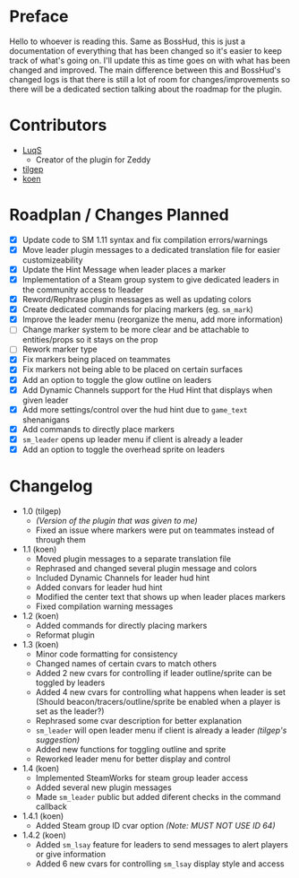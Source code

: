 # Preface
Hello to whoever is reading this. Same as BossHud, this is just a documentation of everything that has been changed so it's easier to keep track of what's going on. I'll update this as time goes on with what has been changed and improved. The main difference between this and BossHud's changed logs is that there is still a lot of room for changes/improvements so there will be a dedicated section talking about the roadmap for the plugin.

# Contributors
- [LuqS](https://steamcommunity.com/id/LuqSGood)
    - Creator of the plugin for Zeddy
- [tilgep](https://steamcommunity.com/id/tilgep/)
- [koen](https://steamcommunity.com/id/fungame1224/)

# Roadplan / Changes Planned
- [x] Update code to SM 1.11 syntax and fix compilation errors/warnings
- [x] Move leader plugin messages to a dedicated translation file for easier customizeability
- [x] Update the Hint Message when leader places a marker
- [x] Implementation of a Steam group system to give dedicated leaders in the community access to !leader
- [x] Reword/Rephrase plugin messages as well as updating colors
- [x] Create dedicated commands for placing markers (eg. `sm_mark`)
- [x] Improve the leader menu (reorganize the menu, add more information)
- [ ] Change marker system to be more clear and be attachable to entities/props so it stays on the prop
- [ ] Rework marker type
- [x] Fix markers being placed on teammates
- [x] Fix markers not being able to be placed on certain surfaces
- [x] Add an option to toggle the glow outline on leaders
- [x] Add Dynamic Channels support for the Hud Hint that displays when given leader
- [x] Add more settings/control over the hud hint due to `game_text` shenanigans
- [x] Add commands to directly place markers
- [x] `sm_leader` opens up leader menu if client is already a leader
- [x] Add an option to toggle the overhead sprite on leaders

# Changelog
- 1.0 (tilgep)
    - *(Version of the plugin that was given to me)*
    - Fixed an issue where markers were put on teammates instead of through them
- 1.1 (koen)
    - Moved plugin messages to a separate translation file
    - Rephrased and changed several plugin message and colors
    - Included Dynamic Channels for leader hud hint
    - Added convars for leader hud hint
    - Modified the center text that shows up when leader places markers
    - Fixed compilation warning messages
- 1.2 (koen)
    - Added commands for directly placing markers
    - Reformat plugin
- 1.3 (koen)
    - Minor code formatting for consistency
    - Changed names of certain cvars to match others
    - Added 2 new cvars for controlling if leader outline/sprite can be toggled by leaders
    - Added 4 new cvars for controlling what happens when leader is set (Should beacon/tracers/outline/sprite be enabled when a player is set as the leader?)
    - Rephrased some cvar description for better explanation
    - `sm_leader` will open leader menu if client is already a leader *(tilgep's suggestion)*
    - Added new functions for toggling outline and sprite
    - Reworked leader menu for better display and control
- 1.4 (koen)
    - Implemented SteamWorks for steam group leader access
    - Added several new plugin messages
    - Made `sm_leader` public but added diferent checks in the command callback
- 1.4.1 (koen)
    - Added Steam group ID cvar option *(Note: MUST NOT USE ID 64)*
- 1.4.2 (koen)
    - Added `sm_lsay` feature for leaders to send messages to alert players or give information
    - Added 6 new cvars for controlling `sm_lsay` display style and access